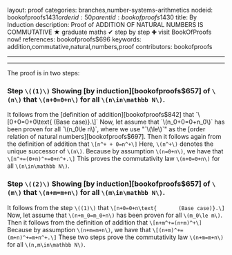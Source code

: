 layout: proof
categories: branches,number-systems-arithmetics
nodeid: bookofproofs$1431
orderid: 50
parentid: bookofproofs$1430
title: By Induction
description:  Proof of ADDITION OF NATURAL NUMBERS IS COMMUTATIVE &#9733; graduate maths &#10004; step by step &#10010; visit BookOfProofs now!
references: bookofproofs$696
keywords: addition,commutative,natural,numbers,proof
contributors: bookofproofs

---


---

The proof is in two steps:

### Step `\((1)\)` Showing [by induction][bookofproofs$657] of `\(n\)` that `\(n+0=0+n\)` for all `\(n\in\mathbb N\)`.

It follows from the [definition of addition][bookofproofs$842] that
`\[0+0=0+0\text{       (Base case)}.\]`
Now, let assume that `\(n_0+0=0+n_0\)` has been proven for all `\(n_0\le n\)`, where we use "`\(\le\)`" as the [order relation of natural numbers][bookofproofs$697]. Then it follows again from the definition of addition that
`\[n^+ + 0=n^+\]`
Here, `\(n^+\)` denotes the unique successor of `\(n\)`. Because by assumption `\(n=0+n\)`, we have that `\[n^+=(0+n)^+=0+n^+.\]`
This proves the commutativity law `\(n+0=0+n\)` for all `\(n\in\mathbb N\)`.

### Step `\((2)\)` Showing [by induction][bookofproofs$657] of `\(m\)` that `\(n+m=m+n\)` for all `\(m\in\mathbb N\)`.

It follows from the step `\((1)\)` that 
`\[n+0=0+n\text{       (Base case)}.\]`
Now, let assume that `\(n+m_0=m_0+n\)` has been proven for all `\(m_0\le m\)`. Then it follows from the definition of addition that
`\[n+m^+=(n+m)^+\]`
Because by assumption `\(n+m=m+n\)`, we have that `\[(n+m)^+=(m+n)^+=m+n^+.\]`
These two steps prove the commutativity law `\(n+m=m+n\)` for all `\(n,m\in\mathbb N\)`.
